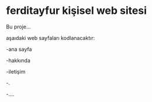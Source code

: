 # ferditayfur kişisel web sitesi

Bu proje...

aşaıdaki web sayfaları kodlanacaktır:

-ana sayfa

-hakkında

-iletişim

-.

-....
